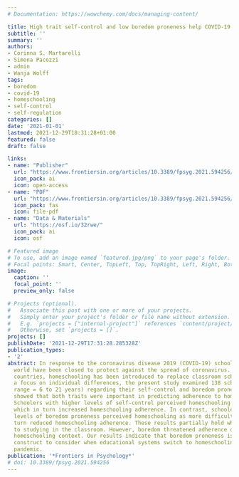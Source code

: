 ```yaml
---
# Documentation: https://wowchemy.com/docs/managing-content/

title: High trait self-control and low boredom proneness help COVID-19 homeschoolers
subtitle: ''
summary: ''
authors:
- Corinna S. Martarelli
- Simona Pacozzi
- admin
- Wanja Wolff
tags:
- boredom
- covid-19
- homeschooling
- self-control
- self-regulation
categories: []
date: '2021-01-01'
lastmod: 2021-12-29T18:31:28+01:00
featured: false
draft: false

links:
- name: "Publisher"
  url: "https://www.frontiersin.org/articles/10.3389/fpsyg.2021.594256/full"
  icon_pack: ai
  icon: open-access
- name: "PDF"
  url: "https://www.frontiersin.org/articles/10.3389/fpsyg.2021.594256/pdf"
  icon_pack: fas
  icon: file-pdf
- name: "Data & Materials"
  url: "https://osf.io/32rwe/"
  icon_pack: ai
  icon: osf

# Featured image
# To use, add an image named `featured.jpg/png` to your page's folder.
# Focal points: Smart, Center, TopLeft, Top, TopRight, Left, Right, BottomLeft, Bottom, BottomRight.
image:
  caption: ''
  focal_point: ''
  preview_only: false

# Projects (optional).
#   Associate this post with one or more of your projects.
#   Simply enter your project's folder or file name without extension.
#   E.g. `projects = ["internal-project"]` references `content/project/deep-learning/index.md`.
#   Otherwise, set `projects = []`.
projects: []
publishDate: '2021-12-29T17:31:28.285328Z'
publication_types:
- '2'
abstract: In response to the coronavirus disease 2019 (COVID-19) schools around the
  world have been closed to protect against the spread of coronavirus. In several
  countries, homeschooling has been introduced to replace classroom schooling. With
  a focus on individual differences, the present study examined 138 schoolers (age
  range = 6 to 21 years) regarding their self-control and boredom proneness. The results
  showed that both traits were important in predicting adherence to homeschooling.
  Schoolers with higher levels of self-control perceived homeschooling as less difficult,
  which in turn increased homeschooling adherence. In contrast, schoolers with higher
  levels of boredom proneness perceived homeschooling as more difficult, which in
  turn reduced homeschooling adherence. These results partially hold when it comes
  to studying in the classroom. However, boredom threatened adherence only in the
  homeschooling context. Our results indicate that boredom proneness is a critical
  construct to consider when educational systems switch to homeschooling during a
  pandemic.
publication: '*Frontiers in Psychology*'
# doi: 10.3389/fpsyg.2021.594256
---
```

